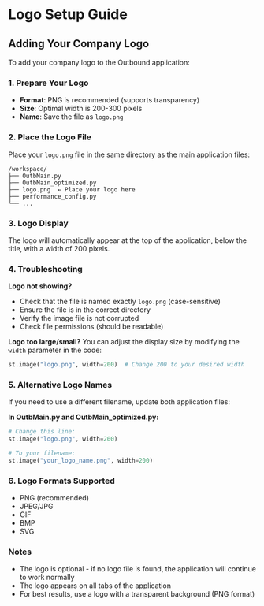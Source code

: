 # Logo Setup Guide

## Adding Your Company Logo

To add your company logo to the Outbound application:

### 1. Prepare Your Logo
- **Format**: PNG is recommended (supports transparency)
- **Size**: Optimal width is 200-300 pixels
- **Name**: Save the file as `logo.png`

### 2. Place the Logo File
Place your `logo.png` file in the same directory as the main application files:

```
/workspace/
├── OutbMain.py
├── OutbMain_optimized.py
├── logo.png  ← Place your logo here
├── performance_config.py
└── ...
```

### 3. Logo Display
The logo will automatically appear at the top of the application, below the title, with a width of 200 pixels.

### 4. Troubleshooting

**Logo not showing?**
- Check that the file is named exactly `logo.png` (case-sensitive)
- Ensure the file is in the correct directory
- Verify the image file is not corrupted
- Check file permissions (should be readable)

**Logo too large/small?**
You can adjust the display size by modifying the `width` parameter in the code:

```python
st.image("logo.png", width=200)  # Change 200 to your desired width
```

### 5. Alternative Logo Names
If you need to use a different filename, update both application files:

**In OutbMain.py and OutbMain_optimized.py:**
```python
# Change this line:
st.image("logo.png", width=200)

# To your filename:
st.image("your_logo_name.png", width=200)
```

### 6. Logo Formats Supported
- PNG (recommended)
- JPEG/JPG
- GIF
- BMP
- SVG

### Notes
- The logo is optional - if no logo file is found, the application will continue to work normally
- The logo appears on all tabs of the application
- For best results, use a logo with a transparent background (PNG format)